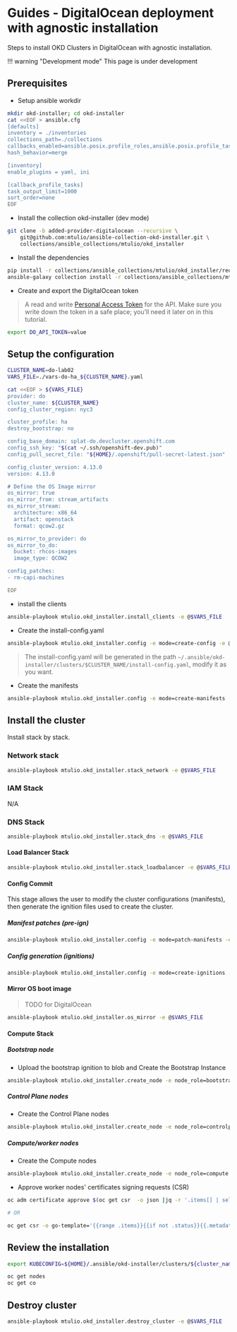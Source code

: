 # Guides - DigitalOcean deployment with agnostic installation

Steps to install OKD Clusters in DigitalOcean with agnostic installation.

!!! warning "Development mode"
    This page is under development

## Prerequisites

- Setup ansible workdir

```bash
mkdir okd-installer; cd okd-installer
cat <<EOF > ansible.cfg
[defaults]
inventory = ./inventories
collections_path=./collections
callbacks_enabled=ansible.posix.profile_roles,ansible.posix.profile_tasks
hash_behavior=merge

[inventory]
enable_plugins = yaml, ini

[callback_profile_tasks]
task_output_limit=1000
sort_order=none
EOF
```

- Install the collection okd-installer (dev mode)

```bash
git clone -b added-provider-digitalocean --recursive \
    git@github.com:mtulio/ansible-collection-okd-installer.git \
    collections/ansible_collections/mtulio/okd_installer
```

- Install the dependencies

```bash
pip install -r collections/ansible_collections/mtulio/okd_installer/requirements.txt
ansible-galaxy collection install -r collections/ansible_collections/mtulio/okd_installer/requirements.yml
```

- Create and export the DigitalOcean token

> A read and write [Personal Access Token](https://docs.digitalocean.com/reference/api/) for the API. Make sure you write down the token in a safe place; you’ll need it later on in this tutorial.

```bash
export DO_API_TOKEN=value
```

## Setup the configuration

```bash
CLUSTER_NAME=do-lab02
VARS_FILE=./vars-do-ha_${CLUSTER_NAME}.yaml

cat <<EOF > ${VARS_FILE}
provider: do
cluster_name: ${CLUSTER_NAME}
config_cluster_region: nyc3

cluster_profile: ha
destroy_bootstrap: no

config_base_domain: splat-do.devcluster.openshift.com
config_ssh_key: "$(cat ~/.ssh/openshift-dev.pub)"
config_pull_secret_file: "${HOME}/.openshift/pull-secret-latest.json"

config_cluster_version: 4.13.0
version: 4.13.0

# Define the OS Image mirror
os_mirror: true
os_mirror_from: stream_artifacts
os_mirror_stream:
  architecture: x86_64
  artifact: openstack
  format: qcow2.gz

os_mirror_to_provider: do
os_mirror_to_do:
  bucket: rhcos-images
  image_type: QCOW2

config_patches:
- rm-capi-machines

EOF
```

- install the clients

```bash
ansible-playbook mtulio.okd_installer.install_clients -e @$VARS_FILE
```
- Create the install-config.yaml

```bash
ansible-playbook mtulio.okd_installer.config -e mode=create-config -e @$VARS_FILE
```

> The install-config.yaml will be generated in the path `~/.ansible/okd-installer/clusters/$CLUSTER_NAME/install-config.yaml`, modify it as you want.

- Create the manifests

```bash
ansible-playbook mtulio.okd_installer.config -e mode=create-manifests -e @$VARS_FILE
```

## Install the cluster

Install stack by stack.

### Network stack

```bash
ansible-playbook mtulio.okd_installer.stack_network -e @$VARS_FILE
```

### IAM Stack

N/A


### DNS Stack

```bash
ansible-playbook mtulio.okd_installer.stack_dns -e @$VARS_FILE
```

#### Load Balancer Stack

```bash
ansible-playbook mtulio.okd_installer.stack_loadbalancer -e @$VARS_FILE
```

#### Config Commit

This stage allows the user to modify the cluster configurations (manifests),
then generate the ignition files used to create the cluster.

##### Manifest patches (pre-ign)

```bash
ansible-playbook mtulio.okd_installer.config -e mode=patch-manifests -e @$VARS_FILE
```

##### Config generation (ignitions)

```bash
ansible-playbook mtulio.okd_installer.config -e mode=create-ignitions -e @$VARS_FILE
```

#### Mirror OS boot image

> TODO for DigitalOcean

```bash
ansible-playbook mtulio.okd_installer.os_mirror -e @$VARS_FILE
```

#### Compute Stack

##### Bootstrap node

- Upload the bootstrap ignition to blob and Create the Bootstrap Instance

```bash
ansible-playbook mtulio.okd_installer.create_node -e node_role=bootstrap -e @$VARS_FILE
```

##### Control Plane nodes

- Create the Control Plane nodes

```bash
ansible-playbook mtulio.okd_installer.create_node -e node_role=controlplane -e @$VARS_FILE
```

##### Compute/worker nodes

- Create the Compute nodes

```bash
ansible-playbook mtulio.okd_installer.create_node -e node_role=compute -e @$VARS_FILE
```

- Approve worker nodes' certificates signing requests (CSR)

```bash
oc adm certificate approve $(oc get csr  -o json |jq -r '.items[] | select(.status.certificate == null).metadata.name')

# OR

oc get csr -o go-template='{{range .items}}{{if not .status}}{{.metadata.name}}{{"\n"}}{{end}}{{end}}' | xargs oc adm certificate approve
```

## Review the installation

```bash
export KUBECONFIG=${HOME}/.ansible/okd-installer/clusters/${cluster_name}/auth/kubeconfig

oc get nodes
oc get co
```

## Destroy cluster

```bash
ansible-playbook mtulio.okd_installer.destroy_cluster -e @$VARS_FILE
```
